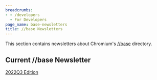 ```yaml
---
breadcrumbs:
- - /developers
  - For Developers
page_name: base-newsletters
title: //base Newsletters
---
```


This section contains newsletters about Chromium's
[//base](https://chromium.googlesource.com/chromium/src/+/HEAD/base) directory.

## Current //base Newsletter

[2022Q3 Edition](2022q3)
